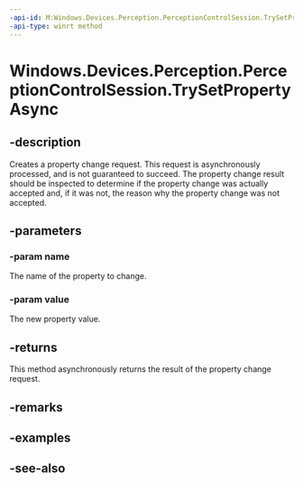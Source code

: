 ----api-id: M:Windows.Devices.Perception.PerceptionControlSession.TrySetPropertyAsync(System.String,System.Object)
-api-type: winrt method
---<!-- Method syntaxpublic Windows.Foundation.IAsyncOperation<Windows.Devices.Perception.PerceptionFrameSourcePropertyChangeResult> TrySetPropertyAsync(System.String name, System.Object value)--># Windows.Devices.Perception.PerceptionControlSession.TrySetPropertyAsync## -descriptionCreates a property change request. This request is asynchronously processed, and is not guaranteed to succeed. The property change result should be inspected to determine if the property change was actually accepted and, if it was not, the reason why the property change was not accepted.## -parameters### -param nameThe name of the property to change.### -param valueThe new property value.## -returnsThis method asynchronously returns the result of the property change request.## -remarks## -examples## -see-also